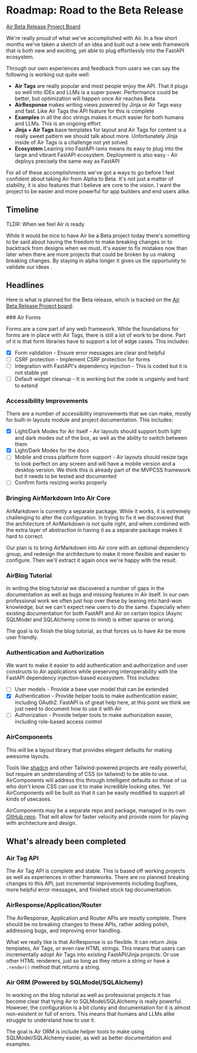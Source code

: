 # Roadmap: Road to the Beta Release

<a href="https://github.com/orgs/feldroy/projects/2" target="_blank">Air Beta Release Project Board</a>

We're really proud of what we've accomplished with Air. In a few short months we've taken a sketch of an idea and built out a new web framework that is both new and exciting, yet able to plug effortlessly into the FastAPI ecosystem.

Through our own experiences and feedback from users we can say the following is working out quite well:

- **Air Tags** are really popular and most people enjoy the API. That it plugs so well into IDEs and LLMs is a super power. Performance could be better, but optimization will happen once Air reaches Beta
- **AirResponse** makes writing views powered by Jinja or Air Tags easy and fast. Like Air Tags the API feature for this is complete
- **Examples** in all the doc strings makes it much easier for both humans and LLMs. This is an ongoing effort
- **Jinja + Air Tags** base templates for layout and Air Tags for content is a really sweet pattern we should talk about more. Unfortunately Jinja inside of Air Tags is a challenge not yet solved
- **Ecosystem** Leaning into FastAPI-isms means its easy to plug into the large and vibrant FastAPI ecosystem. Deployment is also easy - Air deploys precisely the same way as FastAPI

For all of these accomplishments we've got a ways to go before I feel confident about taking Air from Alpha to Beta. It's not just a matter of stability, it is also features that I believe are core to the vision. I want the project to be easier and more powerful for app builders and end users alike.

## Timeline

TLDR: When we feel Air is ready

While it would be nice to have Air be a Beta project today there's something to be said about having the freedom to make breaking changes or to backtrack from designs when we must. It's easier to fix mistakes now than later when there are more projects that could be broken by us making breaking changes. By staying in alpha longer it gives us the opportunity to validate our ideas .

## Headlines

Here is what is planned for the Beta release, which is tracked on the <a href="https://github.com/orgs/feldroy/projects/2" target="_blank">Air Beta Release Project board</a>:

### Air Forms

Forms are a core part of any web framework. While the foundations for forms are in place with Air Tags, there is still a lot of work to be done. Part of it is that form libraries have to support a lot of edge cases. This includes:

- [x] Form validation - Ensure error messages are clear and helpful
- [ ] CSRF protection - Implement CSRF protection for forms
- [ ] Integration with FastAPI's dependency injection - This is coded but it is not stable yet
- [ ] Default widget cleanup - It is working but the code is ungainly and hard to extend

### Accessibility Improvements

There are a number of accessibility improvements that we can make, mostly for built-in layouts module and project documentation. This includes:

- [x] Light/Dark Modes for Air itself - Air layouts should support both light and dark modes out of the box, as well as the ability to switch between them
- [x] Light/Dark Modes for the docs
- [ ] Mobile and cross platform form support - Air layouts should resize tags to look perfect on any screen and will have a mobile version and a desktop version. We think this is already part of the MVPCSS framework but it needs to be tested and documented
- [ ] Confirm fonts resizing works properly

### Bringing AirMarkdown Into Air Core

AirMarkdown is currently a separate package. While it works, it is extremely challenging to alter the configuration. In trying to fix it we discovered that the architecture of AirMarkdown is not quite right, and when combined with the extra layer of abstraction in having it as a separate package makes it hard to correct. 

Our plan is to bring AirMarkdown into Air core with an optional dependency group, and redesign the architecture to make it more flexible and easier to configure. Then we'll extract it again once we're happy with the result.

### AirBlog Tutorial

In writing the blog tutorial we discovered a number of gaps in the documentation as well as bugs and missing features in Air itself. In our own professional work we often just hop over these by leaning into hard-won knowledge, but we can't expect new users to do the same. Especially when existing documentation for both FastAPI and Air on certain topics (Async SQLModel and SQLAlchemy come to mind) is either sparse or wrong.

The goal is to finish the blog tutorial, as that forces us to have Air be more user friendly.

### Authentication and Authorization

We want to make it easier to add authentication and authorization and user constructs to Air applications while preserving interoperability with the FastAPI dependency injection-based ecosystem. This includes:

- [ ] User models - Provide a base user model that can be extended
- [x] Authentication - Provide helper tools to make authentication easier, including OAuth2. FastAPI is of great help here, at this point we think we just need to document how to use it with Air
- [ ] Authorization - Provide helper tools to make authorization easier, including role-based access control

### AirComponents

This will be a layout library that provides elegant defaults for making awesome layouts.

Tools like [shadcn](https://ui.shadcn.com/) and other Tailwind-powered projects are really powerful, but require an understanding of CSS (or tailwind) to be able to use. AirComponents will address this through intelligent defaults so those of us who don't know CSS can use it to make incredible looking sites. Yet AirComponents will be built so that it can be easily modified to support all kinds of usecases.

AirComponents may be a separate repo and package, managed in its own [GitHub repo](https://github.com/feldroy/AirComponents). That will allow for faster velocity and provide room for playing with architecture and design. 

## What's already been completed

### Air Tag API

The Air Tag API is complete and stable. This is based off working projects as well as experiences in other frameworks. There are no planned breaking changes to this API, just incremental improvements including bugfixes, more helpful error messages, and finished stock tag documentation.

### AirResponse/Application/Router

The AirResponse, Application and Router APIs are mostly complete. There should be no breaking changes to these APIs, rather adding polish, addressing bugs, and improving error handling.

What we really like is that AirResponse is so flexible. It can return Jinja templates, Air Tags, or even raw HTML strings. This means that users can incrementally adopt Air Tags into existing FastAPI/Jinja projects. Or use other HTML renderers, just so long as they return a string or have a `.render()` method that returns a string.

### Air ORM (Powered by SQLModel/SQLAlchemy)

In working on the blog tutorial as well as professional projects it has become clear that tying Air to SQLModel/SQLAlchemy is really powerful. However, the configuration is a bit clunky and documentation for it is almost non-existent or full of errors. This means that humans and LLMs alike struggle to understand how to use it.

The goal is Air ORM is include helper tools to make using SQLModel/SQLAlchemy easier, as well as better documentation and examples.
